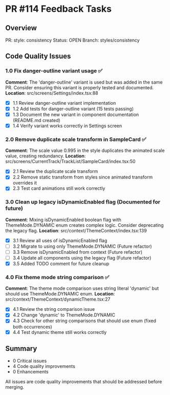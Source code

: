 # PR #114 Feedback Tasks

## Overview

PR: style: consistency
Status: OPEN
Branch: styles/consistency

## Code Quality Issues

### 1.0 Fix danger-outline variant usage ✅

**Comment**: The 'danger-outline' variant is used but was added in the same PR. Consider ensuring this variant is properly tested and documented.
**Location**: src/screens/Settings/index.tsx:88

- [x] 1.1 Review danger-outline variant implementation
- [x] 1.2 Add tests for danger-outline variant (15 tests passing)
- [x] 1.3 Document the new variant in component documentation (README.md created)
- [x] 1.4 Verify variant works correctly in Settings screen

### 2.0 Remove duplicate scale transform in SampleCard ✅

**Comment**: The scale value 0.995 in the style duplicates the animated scale value, creating redundancy.
**Location**: src/screens/CurrentTrack/TrackList/SampleCard/index.tsx:50

- [x] 2.1 Review the duplicate scale transform
- [x] 2.2 Remove static transform from styles since animated transform overrides it
- [x] 2.3 Test card animations still work correctly

### 3.0 Clean up legacy isDynamicEnabled flag (Documented for future)

**Comment**: Mixing isDynamicEnabled boolean flag with ThemeMode.DYNAMIC enum creates complex logic. Consider deprecating the legacy flag.
**Location**: src/context/ThemeContext/index.tsx:139

- [x] 3.1 Review all uses of isDynamicEnabled flag
- [ ] 3.2 Migrate to using only ThemeMode.DYNAMIC (Future refactor)
- [ ] 3.3 Remove isDynamicEnabled from context (Future refactor)
- [ ] 3.4 Update all components using the legacy flag (Future refactor)
- [x] 3.5 Added TODO comment for future cleanup

### 4.0 Fix theme mode string comparison ✅

**Comment**: The theme mode comparison uses string literal 'dynamic' but should use ThemeMode.DYNAMIC enum.
**Location**: src/context/ThemeContext/dynamicTheme.tsx:27

- [x] 4.1 Review the string comparison issue
- [x] 4.2 Change 'dynamic' to ThemeMode.DYNAMIC
- [x] 4.3 Check for other string comparisons that should use enum (fixed both occurrences)
- [x] 4.4 Test dynamic theme still works correctly

## Summary

- 0 Critical issues
- 4 Code quality improvements
- 0 Enhancements

All issues are code quality improvements that should be addressed before merging.
